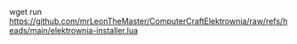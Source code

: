 wget run https://github.com/mrLeonTheMaster/ComputerCraftElektrownia/raw/refs/heads/main/elektrownia-installer.lua
